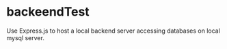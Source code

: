 # backeendTest
Use Express.js to host a local backend server accessing databases on local mysql server.
